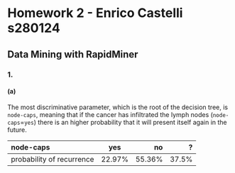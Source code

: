 # Homework 2 - Enrico Castelli s280124

## Data Mining with RapidMiner

### 1.

#### (a)

The most discriminative parameter, which is the root of the decision tree, is `node-caps`, meaning that if the cancer has infiltrated the lymph nodes (`node-caps`=`yes`) there is an higher probability that it will present itself again in the future.  

| node-caps       | yes     | no     |   ? |
| :------------- | :----------: | -----------: | --: |
|  probability of recurrence | 22.97%   | 55.36%   | 37.5% |

